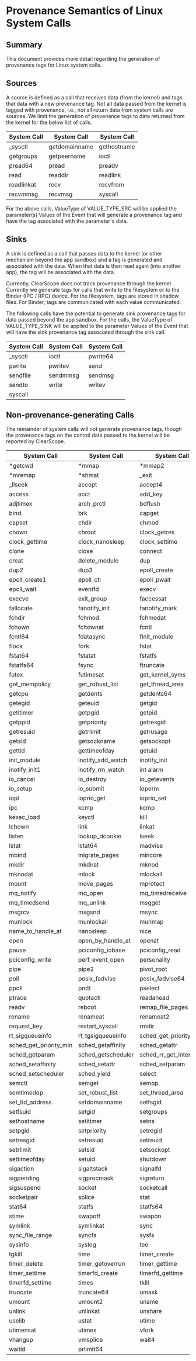 # Provenance Semantics of Linux System Calls

## Summary

This document provides more detail regarding the generation of
provenance tags for Linux system calls. 

## Sources

A source is defined as a call that receives data (from the kernel) and
tags that data with a new provenance tag.  Not all data passed from the
kernel is tagged with provenance, i.e., not all return data from
system calls are sources.  We limit the generation of provenance tags
to data returned from the kernel for the
below list of calls.  

| System Call | System Call | System Call |
| ---- | ---- | ---- |
| _sysctl |  getdomainname | gethostname |
| getgroups | getpeername | ioctl |
| pread64 | pread | preadv  |
| read | readdir | readlink |
| readlinkat | recv | recvfrom |
| recvmmsg | recvmsg | syscall |

For the above calls, ValueType of VALUE_TYPE_SRC will be applied the
parameter(s) Values of the Event that will generate a provenance tag
and have the tag associated with the parameter's data.

## Sinks

A sink is defined as a call that passes data to the kernel (or other
mechanism beyond the app sandbox) and a tag is generated and
associated with the data.  When that data is then read again (into
another app), the tag will be associated with the data.

Currently, ClearScope does not track provenance through the kernel.
Currently we generate tags for calls that write to the filesystem or
to the Binder (IPC / RPC) device.  For the filesystem, tags are stored
in shadow files.  For Binder, tags are communicated with each value
communicated.  

The following calls have the potential to generate sink provenance
tags for data passed beyond the app sandbox.  For the calls, the
ValueType of VALUE_TYPE_SINK will be applied to the parameter Values
of the Event that will have the sink provenance tag associated through
the sink call.

| System Call | System Call | System Call |
| ---- | ---- | ---- |
|_sysctl | ioctl | pwrite64 |
|pwrite | pwritev | send |
|sendfile | sendmmsg | sendmsg |
|sendto | write | writev |
|syscall |  | |

## Non-provenance-generating Calls

The remainder of system calls will not generate provenance tags,
though the provenance tags on the control data passed to the kernel
will be reported by ClearScope.

| System Call | System Call | System Call |
| ---- | ---- | ---- |
|*getcwd | *mmap | *mmap2 |
|*mremap | *shmat | _exit |
|_llseek | accept | accept4 |
|access | acct | add_key |
|adjtimex | arch_prctl | bdflush |
|bind | brk | capget |
|capset | chdir | chmod |
|chown | chroot | clock_getres |
|clock_gettime | clock_nanosleep | clock_settime |
|clone  | close | connect |
|creat | delete_module | dup |
|dup2 | dup3 | epoll_create |
|epoll_create1 | epoll_ctl | epoll_pwait |
|epoll_wait | eventfd | execv |
|execve | exit_group | faccessat |
|fallocate | fanotify_init | fanotify_mark |
|fchdir | fchmod | fchmodat |
|fchown | fchownat | fcntl |
|fcntl64 | fdatasync | finit_module |
|flock | fork | fstat |
|fstat64 | fstatat | fstatfs |
|fstatfs64 | fsync | ftruncate |
|futex | futimesat | get_kernel_syms |
|get_mempolicy | get_robust_list | get_thread_area |
|getcpu | getdents | getdents64 |
|getegid | geteuid | getgid |
|getitimer | getpgid | getpid |
|getppid | getpriority | getresgid |
|getresuid | getrlimit | getrusage |
|getsid | getsockname | getsockopt |
|gettid | gettimeofday | getuid |
|init_module | inotify_add_watch | inotify_init |
|inotify_init1 | inotify_rm_watch | int alarm |
|io_cancel | io_destroy | io_getevents |
|io_setup | io_submit | ioperm |
|iopl | ioprio_get | ioprio_set |
|ipc | kcmp | kcmp |
|kexec_load | keyctl | kill |
|lchown | link | linkat |
|listen | lookup_dcookie | lseek |
|lstat | lstat64 | madvise |
|mbind | migrate_pages | mincore |
|mkdir | mkdirat | mknod |
|mknodat | mlock | mlockall |
|mount | move_pages | mprotect |
|mq_notify | mq_open | mq_timedreceive |
|mq_timedsend | mq_unlink | msgget |
|msgrcv | msgsnd | msync |
|munlock | munlockall | munmap |
|name_to_handle_at | nanosleep | nice |
|open | open_by_handle_at | openat |
|pause | pciconfig_iobase | pciconfig_read |
|pciconfig_write | perf_event_open | personality |
|pipe | pipe2 | pivot_root |
|poll | posix_fadvise | posix_fadvise64 |
|ppoll | prctl | pselect |
|ptrace | quotactl | readahead |
|readv | reboot | remap_file_pages |
|rename | renameat | renameat2 |
|request_key | restart_syscall | rmdir |
|rt_sigqueueinfo | rt_tgsigqueueinfo | sched_get_priority_max |
|sched_get_priority_min | sched_getaffinity | sched_getattr |
|sched_getparam | sched_getscheduler | sched_rr_get_interval |
|sched_setaffinity | sched_setattr | sched_setparam |
|sched_setscheduler | sched_yield | select |
|semctl | semget | semop |
|semtimedop | set_robust_list | set_thread_area |
|set_tid_address | setdomainname | setfsgid |
|setfsuid | setgid | setgroups |
|sethostname | setitimer | setns |
|setpgid | setpriority | setregid |
|setresgid | setresuid | setreuid |
|setrlimit | setsid | setsockopt |
|settimeofday | setuid | shutdown |
|sigaction | sigaltstack | signalfd |
|sigpending | sigprocmask | sigreturn |
|sigsuspend | socket | socketcall |
|socketpair | splice | stat |
|stat64 | statfs | statfs64 |
|stime | swapoff | swapon |
|symlink | symlinkat | sync |
|sync_file_range | syncfs | sysfs |
|sysinfo | syslog | tee |
|tgkill | time | timer_create |
|timer_delete | timer_getoverrun | timer_gettime |
|timer_settime | timerfd_create | timerfd_gettime |
|timerfd_settime | times | tkill |
|truncate | truncate64 | umask |
|umount | umount2 | uname |
|unlink | unlinkat | unshare |
|uselib | ustat | utime |
|utimensat | utimes | vfork |
|vhangup | vmsplice | wait4 |
|waitid | prlimit64 |  |
